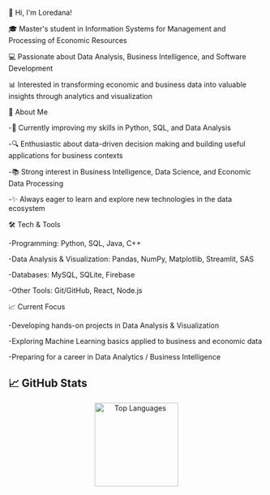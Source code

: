 👋 Hi, I'm Loredana!

🎓 Master's student in Information Systems for Management and Processing of Economic Resources

💻 Passionate about Data Analysis, Business Intelligence, and Software Development

📊 Interested in transforming economic and business data into valuable insights through analytics and visualization

🚀 About Me

-🌱 Currently improving my skills in Python, SQL, and Data Analysis

-🔍 Enthusiastic about data-driven decision making and building useful applications for business contexts

-📚 Strong interest in Business Intelligence, Data Science, and Economic Data Processing

-✨ Always eager to learn and explore new technologies in the data ecosystem

🛠️ Tech & Tools

-Programming: Python, SQL, Java, C++

-Data Analysis & Visualization: Pandas, NumPy, Matplotlib, Streamlit, SAS

-Databases: MySQL, SQLite, Firebase

-Other Tools: Git/GitHub, React, Node.js

📈 Current Focus

-Developing hands-on projects in Data Analysis & Visualization

-Exploring Machine Learning basics applied to business and economic data

-Preparing for a career in Data Analytics / Business Intelligence

## 📈 GitHub Stats  

<p align="center">

  <img src="https://github-readme-stats.vercel.app/api/top-langs/?username=ceuranuloredana17&layout=compact&theme=tokyonight" alt="Top Languages" height="165"/>
</p>

